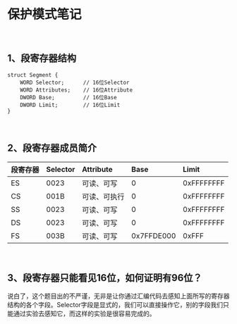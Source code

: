 # 保护模式笔记

<br/>

## 1、段寄存器结构

```
struct Segment {
    WORD Selector;      // 16位Selector
    WORD Attributes;    // 16位Attribute
    DWORD Base;         // 16位Base
    DWORD Limit;        // 16位Limit
}
```

<br/>

## 2、段寄存器成员简介

|段寄存器|Selector|Attribute|Base|Limit|  
|:--|:--|:--|:--|:--|  
|ES|0023|可读、可写|0|0xFFFFFFFF|  
|CS|001B|可读、可执行|0|0xFFFFFFFF|  
|SS|0023|可读、可写|0|0xFFFFFFFF|  
|DS|0023|可读、可写|0|0xFFFFFFFF|  
|FS|003B|可读、可写|0x7FFDE000|0xFFF|

<br/>

## 3、段寄存器只能看见16位，如何证明有96位？

说白了，这个题目出的不严谨，无非是让你通过汇编代码去感知上面所写的寄存器结构的各个字段。Selector字段是显式的，我们可以直接操作它，别的字段我们只能通过实验去感知它，而这样的实验是很容易完成的。
<br/>

